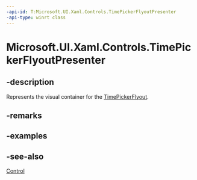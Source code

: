 ```yaml
---
-api-id: T:Microsoft.UI.Xaml.Controls.TimePickerFlyoutPresenter
-api-type: winrt class
---
```


<!-- Class syntax.
public class TimePickerFlyoutPresenter : Windows.UI.Xaml.Controls.Control, Windows.UI.Xaml.Controls.ITimePickerFlyoutPresenter
-->

# Microsoft.UI.Xaml.Controls.TimePickerFlyoutPresenter

## -description
Represents the visual container for the [TimePickerFlyout](timepickerflyout.md).

## -remarks

## -examples

## -see-also
[Control](control.md)
